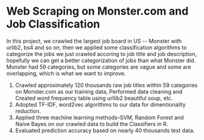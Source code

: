 # Web Scraping on Monster.com and Job Classification

In this project, we crawled the largest job board in US -- Monster with urlib2, bs4 and so on, then we applied some classification algorithms to categorize the jobs we just crawled accoring to job title and job description, hopefully we can get a better categorization of jobs than what Monster did. Monster had 59 categories, but some categories are vague and some are overlapping, which is what we want to improve.

1. Crawled approximately 120 thousands raw job titles within 59 categories on Monster.com as our training data, Performed
data cleaning and Created word frequency table using urllib2 beautiful soup, etc.
2. Adopted TF-IDF, word2vec algorithms to our data for dimentionality reduction.
3. Applied three machine learning methods–SVM, Random Forest and Naive Bayes on our crawled data to build the Classifiers in R.
4. Evaluated prediction accuracy based on nearly 40 thousands test data.
